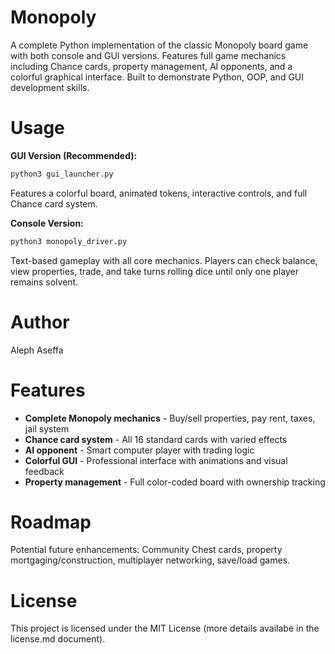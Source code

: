 # Monopoly
A complete Python implementation of the classic Monopoly board game with both console and GUI versions. Features full game mechanics including Chance cards, property management, AI opponents, and a colorful graphical interface. Built to demonstrate Python, OOP, and GUI development skills.

# Usage

**GUI Version (Recommended):**
```bash
python3 gui_launcher.py
```
Features a colorful board, animated tokens, interactive controls, and full Chance card system.

**Console Version:**
```bash
python3 monopoly_driver.py
```
Text-based gameplay with all core mechanics. Players can check balance, view properties, trade, and take turns rolling dice until only one player remains solvent.


# Author
Aleph Aseffa

# Features
- **Complete Monopoly mechanics** - Buy/sell properties, pay rent, taxes, jail system
- **Chance card system** - All 16 standard cards with varied effects  
- **AI opponent** - Smart computer player with trading logic
- **Colorful GUI** - Professional interface with animations and visual feedback
- **Property management** - Full color-coded board with ownership tracking

# Roadmap
Potential future enhancements: Community Chest cards, property mortgaging/construction, multiplayer networking, save/load games.

# License
This project is licensed under the MIT License (more details availabe in the license.md document).
